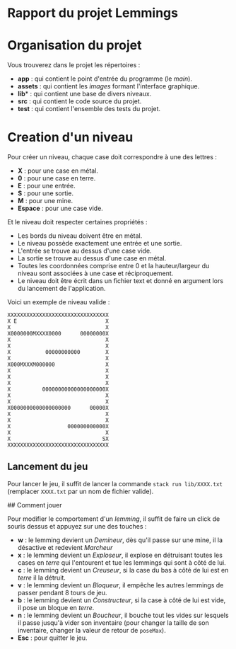 # Rapport du projet Lemmings

# Organisation du projet

Vous trouverez dans le projet les répertoires :

* **app** : qui contient le point d'entrée du programme (le *main*). 
* **assets** : qui contient les *images* formant l'interface graphique.
* **lib*** : qui contient une base de divers niveaux.
* **src** : qui contient le code source du projet.
* **test** : qui contient l'ensemble des tests du projet.

# Creation d'un niveau

Pour créer un niveau, chaque case doit correspondre à une des lettres :

* **X** : pour une case en métal.
* **0** : pour une case en terre.
* **E** : pour une entrée.
* **S** : pour une sortie.
* **M** : pour une mine.
* **Espace** : pour une case vide.

Et le niveau doit respecter certaines propriétés :

* Les bords du niveau doivent être en métal.
* Le niveau possède exactement une entrée et une sortie.
* L'entrée se trouve au dessus d'une case vide.
* La sortie se trouve au dessus d'une case en métal.
* Toutes les coordonnées comprise entre 0 et la hauteur/largeur du niveau sont associées à une case et réciproquement.
* Le niveau doit être écrit dans un fichier text et donné en argument lors du lancement de l'application.

Voici un exemple de niveau valide :
```
XXXXXXXXXXXXXXXXXXXXXXXXXXXXXXXX
X E                            X
X                              X
X0000000MXXXX0000      00000000X
X                              X
X                              X
X           00000000000        X
X                              X
X000MXXXM000000                X
X                              X
X                              X
X                              X
X          00000000000000000000X
X                              X
X                              X
X0000000000000000000      00000X
X                              X
X                              X
X                  000000000000X
X                              X
X                             SX
XXXXXXXXXXXXXXXXXXXXXXXXXXXXXXXX
```

## Lancement du jeu

Pour lancer le jeu, il suffit de lancer la commande `stack run lib/XXXX.txt` (remplacer `XXXX.txt` par un nom de fichier valide).

## Comment jouer 

Pour modifier le comportement d'un *lemming*, il suffit de faire un click de souris dessus et appuyez sur une des touches :

* **w** : le lemming devient un *Demineur*, dès qu'il passe sur une mine, il la désactive et redevient *Marcheur*
* **x** : le lemming devient un *Exploseur*, il explose en détruisant toutes les cases en *terre* qui l'entourent et tue les lemmings qui sont à côté de lui.
* **c** : le lemming devient un *Creuseur*, si la case du bas à côté de lui est en *terre* il la détruit.
* **v** : le lemming devient un *Bloqueur*, il empêche les autres lemmings de passer pendant 8 tours de jeu.
* **b** : le lemming devient un *Constructeur*, si la case à côté de lui est vide, il pose un bloque en *terre*.
* **n** : le lemming devient un *Boucheur*, il bouche tout les vides sur lesquels il passe jusqu'à vider son inventaire (pour changer la taille de son inventaire, changer la valeur de retour de `poseMax`).
* **Esc** : pour quitter le jeu.


